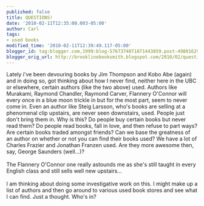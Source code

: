 ```yaml
---
published: false
title: QUESTIONS!
date: '2010-02-11T12:35:00.003-05:00'
author: Carl
tags:
- used books
modified_time: '2010-02-11T12:39:49.117-05:00'
blogger_id: tag:blogger.com,1999:blog-5767374071871443859.post-4980162975782232288
blogger_orig_url: http://brooklinebooksmith.blogspot.com/2010/02/questions.html
---
```


Lately i've been devouring books by Jim Thompson and Kobo Abe (again) and in doing so, got thinking about how I never find, neither here in the UBC or elsewhere, certain authors (like the two above) used. Authors like Murakami, Raymond Chandler, Raymond Carver, Flannery O'Connor will every once in a blue moon trickle in but for the most part, seem to never come in. Even an author like Steig Larsson, who's books are selling at a phenomenal clip upstairs, are never seen downstairs, used. People just don't bring them in. Why is this? Do people buy certain books but never read them? Do people read books, fall in love, and then refuse to part ways? Are certain books traded amongst friends? Can we base the greatness of an author on whether or not you can find their books used? We have a lot of Charles Frazier and Jonathan Franzen used. Are they more awesome then, say, George Saunders (well...)? <br /><br />The Flannery O'Connor one really astounds me as she's still taught in every English class and still sells well new upstairs...<br /><br />I am thinking about doing some investigative work on this. I might make up a list of authors and then go around to various used book stores and see what I can find. Just a thought. Who's in?